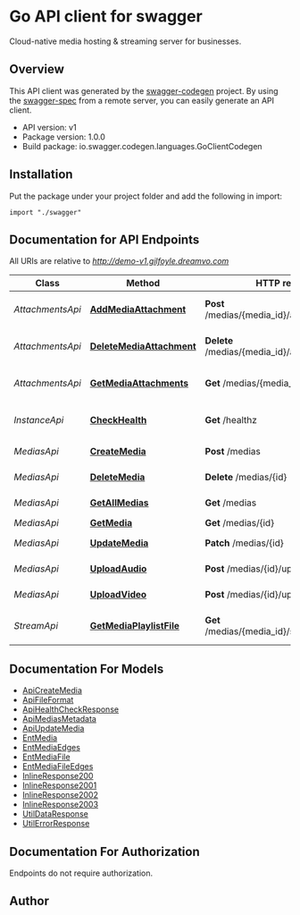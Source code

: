 # Go API client for swagger

Cloud-native media hosting & streaming server for businesses.

## Overview
This API client was generated by the [swagger-codegen](https://github.com/swagger-api/swagger-codegen) project.  By using the [swagger-spec](https://github.com/swagger-api/swagger-spec) from a remote server, you can easily generate an API client.

- API version: v1
- Package version: 1.0.0
- Build package: io.swagger.codegen.languages.GoClientCodegen

## Installation
Put the package under your project folder and add the following in import:
```golang
import "./swagger"
```

## Documentation for API Endpoints

All URIs are relative to *http://demo-v1.gilfoyle.dreamvo.com*

Class | Method | HTTP request | Description
------------ | ------------- | ------------- | -------------
*AttachmentsApi* | [**AddMediaAttachment**](docs/AttachmentsApi.md#addmediaattachment) | **Post** /medias/{media_id}/attachments/{key} | Add attachment to a media
*AttachmentsApi* | [**DeleteMediaAttachment**](docs/AttachmentsApi.md#deletemediaattachment) | **Delete** /medias/{media_id}/attachments/{key} | Delete attachment of a media
*AttachmentsApi* | [**GetMediaAttachments**](docs/AttachmentsApi.md#getmediaattachments) | **Get** /medias/{media_id}/attachments | Get attachments of a media
*InstanceApi* | [**CheckHealth**](docs/InstanceApi.md#checkhealth) | **Get** /healthz | Check service status
*MediasApi* | [**CreateMedia**](docs/MediasApi.md#createmedia) | **Post** /medias | Create a media
*MediasApi* | [**DeleteMedia**](docs/MediasApi.md#deletemedia) | **Delete** /medias/{id} | Delete a media
*MediasApi* | [**GetAllMedias**](docs/MediasApi.md#getallmedias) | **Get** /medias | Query medias
*MediasApi* | [**GetMedia**](docs/MediasApi.md#getmedia) | **Get** /medias/{id} | Get a media
*MediasApi* | [**UpdateMedia**](docs/MediasApi.md#updatemedia) | **Patch** /medias/{id} | Update a media
*MediasApi* | [**UploadAudio**](docs/MediasApi.md#uploadaudio) | **Post** /medias/{id}/upload/audio | Upload a audio file
*MediasApi* | [**UploadVideo**](docs/MediasApi.md#uploadvideo) | **Post** /medias/{id}/upload/video | Upload a video file
*StreamApi* | [**GetMediaPlaylistFile**](docs/StreamApi.md#getmediaplaylistfile) | **Get** /medias/{media_id}/stream/{filename} | Get HLS playlist file of a media


## Documentation For Models

 - [ApiCreateMedia](docs/ApiCreateMedia.md)
 - [ApiFileFormat](docs/ApiFileFormat.md)
 - [ApiHealthCheckResponse](docs/ApiHealthCheckResponse.md)
 - [ApiMediasMetadata](docs/ApiMediasMetadata.md)
 - [ApiUpdateMedia](docs/ApiUpdateMedia.md)
 - [EntMedia](docs/EntMedia.md)
 - [EntMediaEdges](docs/EntMediaEdges.md)
 - [EntMediaFile](docs/EntMediaFile.md)
 - [EntMediaFileEdges](docs/EntMediaFileEdges.md)
 - [InlineResponse200](docs/InlineResponse200.md)
 - [InlineResponse2001](docs/InlineResponse2001.md)
 - [InlineResponse2002](docs/InlineResponse2002.md)
 - [InlineResponse2003](docs/InlineResponse2003.md)
 - [UtilDataResponse](docs/UtilDataResponse.md)
 - [UtilErrorResponse](docs/UtilErrorResponse.md)


## Documentation For Authorization
 Endpoints do not require authorization.


## Author



